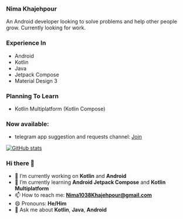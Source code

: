 ### Nima Khajehpour

An Android developer looking to solve problems and help other people grow. Currently looking for work.

### Experience In

  - Android
  - Kotlin
  - Java
  - Jetpack Compose
  - Material Design 3
  
 ### Planning To Learn
  
  - Kotlin Multiplatform (Kotlin Compose)

 ### Now available:
  - telegram app suggestion and requests channel: [Join](https://t.me/+bwYZeynt5JNkMDdk)
  

[![GitHub stats](https://github-readme-stats.vercel.app/api?username=NimaKhajehpour&show_icons=true&theme=transparent)](https://github.com/NimaKhajehpour)

### Hi there 👋

- 🔭 I’m currently working on **Kotlin** and **Android**
- 🌱 I’m currently learning **Android Jetpack Compose** and **Kotlin Multiplatform**
- 📫 How to reach me: **Nima1038Khajehpour@gmail.com**
- 😄 Pronouns: **He/Him**
- 💬 Ask me about **Kotlin**, **Java**, **Android**


